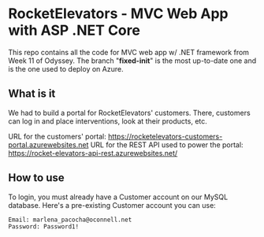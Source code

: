 # RocketElevators - MVC Web App with ASP .NET Core

This repo contains all the code for MVC web app w/ .NET framework from Week 11 of Odyssey.
The branch "**fixed-init**" is the most up-to-date one and is the one used to deploy on Azure.

## What is it
We had to build a portal for RocketElevators' customers. There, customers can log in and place interventions, look at their products, etc. 

URL for the customers' portal: https://rocketelevators-customers-portal.azurewebsites.net
URL for the REST API used to power the portal: https://rocket-elevators-api-rest.azurewebsites.net/


## How to use 
To login, you must already have a Customer account on our MySQL database.
Here's a pre-existing Customer account you can use:

    Email: marlena_pacocha@oconnell.net
    Password: Password1!
